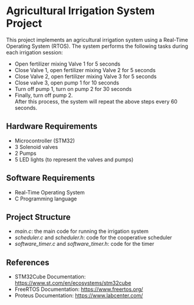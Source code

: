 # Agricultural Irrigation System Project
This project implements an agricultural irrigation system using a Real-Time Operating System (RTOS). The system performs the following tasks during each irrigation session:

* Open fertilizer mixing Valve 1 for 5 seconds
* Close Valve 1, open fertilizer mixing Valve 2 for 5 seconds
* Close Valve 2, open fertilizer mixing Valve 3 for 5 seconds
* Close valve 3, open pump 1 for 10 seconds
* Turn off pump 1, turn on pump 2 for 30 seconds
* Finally, turn off pump 2. <br />
After this process, the system will repeat the above steps every 60 seconds.

## Hardware Requirements
* Microcontroller (STM32)
* 3 Solenoid valves
* 2 Pumps
* 5 LED lights (to represent the valves and pumps)

## Software Requirements
* Real-Time Operating System 
* C Programming language 

## Project Structure
* *main.c*: the main code for running the irrigation system
* *scheduler.c* and *scheduler.h*: code for the cooperative scheduler
* *software_timer.c* and *software_timer.h*: code for the timer

## References
* STM32Cube Documentation: https://www.st.com/en/ecosystems/stm32cube
* FreeRTOS Documentation: https://www.freertos.org/
* Proteus Documentation: https://www.labcenter.com/
